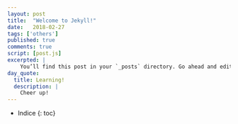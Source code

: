 ```yaml
---
layout: post
title:  "Welcome to Jekyll!"
date:   2018-02-27
tags: ['others']
published: true
comments: true
script: [post.js]
excerpted: |
    You’ll find this post in your `_posts` directory. Go ahead and edit it and re-build the site ...
day_quote:
  title: Learning!
  description: |
    Cheer up!
---
```


* Indice
{: toc}

